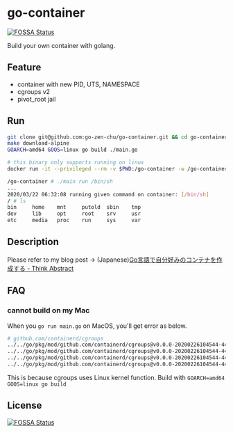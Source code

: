 # go-container

[![FOSSA Status](https://app.fossa.io/api/projects/git%2Bgithub.com%2Fgo-zen-chu%2Fgo-container.svg?type=shield)](https://app.fossa.io/projects/git%2Bgithub.com%2Fgo-zen-chu%2Fgo-container?ref=badge_shield)

Build your own container with golang.

## Feature

- container with new PID, UTS, NAMESPACE
- cgroups v2
- pivot_root jail

## Run

```bash
git clone git@github.com:go-zen-chu/go-container.git && cd go-container
make download-alpine
GOARCH=amd64 GOOS=linux go build ./main.go

# this binary only supports running on linux
docker run -it --privileged --rm -v $PWD:/go-container -w /go-container alpine:latest /bin/sh

/go-container # ./main run /bin/sh
...
2020/03/22 06:32:08 running given command on container: [/bin/sh]
/ # ls
bin     home    mnt     putold  sbin    tmp                      
dev     lib     opt     root    srv     usr                      
etc     media   proc    run     sys     var
```

## Description

Please refer to my blog post -> (Japanese)[Go言語で自分好みのコンテナを作成する - Think Abstract](https://amasuda.xyz/post/2020-03-07-create-container-with-golang/)

## FAQ

### cannot build on my Mac

When you `go run main.go` on MacOS, you'll get error as below.

```bash
# github.com/containerd/cgroups
../../go/pkg/mod/github.com/containerd/cgroups@v0.0.0-20200226104544-44306b6a1d46/memory.go:211:33: undefined: unix.SYS_EVENTFD2
../../go/pkg/mod/github.com/containerd/cgroups@v0.0.0-20200226104544-44306b6a1d46/memory.go:211:55: undefined: unix.EFD_CLOEXEC
../../go/pkg/mod/github.com/containerd/cgroups@v0.0.0-20200226104544-44306b6a1d46/utils.go:67:8: undefined: unix.CGROUP2_SUPER_MAGIC
../../go/pkg/mod/github.com/containerd/cgroups@v0.0.0-20200226104544-44306b6a1d46/utils.go:74:18: undefined: unix.CGROUP2_SUPER_MAGIC
```

This is because cgroups uses Linux kernel function. Build with `GOARCH=amd64 GOOS=linux go build`

## License

[![FOSSA Status](https://app.fossa.io/api/projects/git%2Bgithub.com%2Fgo-zen-chu%2Fgo-container.svg?type=large)](https://app.fossa.io/projects/git%2Bgithub.com%2Fgo-zen-chu%2Fgo-container?ref=badge_large)
